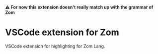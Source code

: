 **⚠️ For now this extension doesn't really match up with the grammar of Zom**

# VSCode extension for Zom
VSCode extension for highlighting for Zom Lang.
